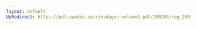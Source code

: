 ```yaml
---
layout: default
UpRedirect: https://pdf.swedeb.se/riksdagen-volumeG-pdf/200203/reg_200203/reg_200203_0047.pdf
---
```


